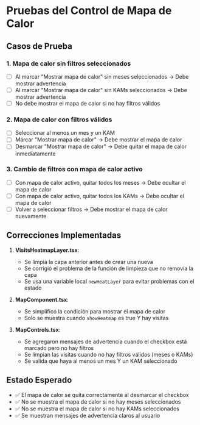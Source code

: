 # Pruebas del Control de Mapa de Calor

## Casos de Prueba

### 1. Mapa de calor sin filtros seleccionados
- [ ] Al marcar "Mostrar mapa de calor" sin meses seleccionados → Debe mostrar advertencia
- [ ] Al marcar "Mostrar mapa de calor" sin KAMs seleccionados → Debe mostrar advertencia
- [ ] No debe mostrar el mapa de calor si no hay filtros válidos

### 2. Mapa de calor con filtros válidos
- [ ] Seleccionar al menos un mes y un KAM
- [ ] Marcar "Mostrar mapa de calor" → Debe mostrar el mapa de calor
- [ ] Desmarcar "Mostrar mapa de calor" → Debe quitar el mapa de calor inmediatamente

### 3. Cambio de filtros con mapa de calor activo
- [ ] Con mapa de calor activo, quitar todos los meses → Debe ocultar el mapa de calor
- [ ] Con mapa de calor activo, quitar todos los KAMs → Debe ocultar el mapa de calor
- [ ] Volver a seleccionar filtros → Debe mostrar el mapa de calor nuevamente

## Correcciones Implementadas

1. **VisitsHeatmapLayer.tsx**:
   - Se limpia la capa anterior antes de crear una nueva
   - Se corrigió el problema de la función de limpieza que no removía la capa
   - Se usa una variable local `newHeatLayer` para evitar problemas con el estado

2. **MapComponent.tsx**:
   - Se simplificó la condición para mostrar el mapa de calor
   - Solo se muestra cuando `showHeatmap` es true Y hay visitas

3. **MapControls.tsx**:
   - Se agregaron mensajes de advertencia cuando el checkbox está marcado pero no hay filtros
   - Se limpian las visitas cuando no hay filtros válidos (meses o KAMs)
   - Se valida que haya al menos un mes Y un KAM seleccionado

## Estado Esperado

- ✅ El mapa de calor se quita correctamente al desmarcar el checkbox
- ✅ No se muestra el mapa de calor si no hay meses seleccionados
- ✅ No se muestra el mapa de calor si no hay KAMs seleccionados
- ✅ Se muestran mensajes de advertencia claros al usuario